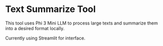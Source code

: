 # Text Summarize Tool

This tool uses Phi 3 Mini LLM to process large texts and summarize them into a desired format locally.

Currently using Streamlit for interface.
